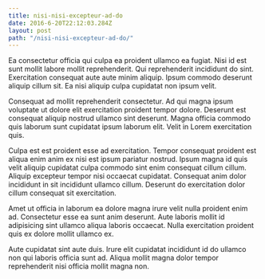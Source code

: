 ```yaml
---
title: nisi-nisi-excepteur-ad-do
date: 2016-6-20T22:12:03.284Z
layout: post
path: "/nisi-nisi-excepteur-ad-do/"
---
```


Ea consectetur officia qui culpa ea proident ullamco ea fugiat. Nisi id est sunt mollit labore mollit reprehenderit. Qui reprehenderit incididunt do sint. Exercitation consequat aute aute minim aliquip. Ipsum commodo deserunt aliquip cillum sit. Ea nisi aliquip culpa cupidatat non ipsum velit.

Consequat ad mollit reprehenderit consectetur. Ad qui magna ipsum voluptate ut dolore elit exercitation proident tempor dolore. Deserunt est consequat aliquip nostrud ullamco sint deserunt. Magna officia commodo quis laborum sunt cupidatat ipsum laborum elit. Velit in Lorem exercitation quis.

Culpa est est proident esse ad exercitation. Tempor consequat proident est aliqua enim anim ex nisi est ipsum pariatur nostrud. Ipsum magna id quis velit aliquip cupidatat culpa commodo sint enim consequat cillum cillum. Aliquip excepteur tempor nisi occaecat cupidatat. Consequat anim dolor incididunt in sit incididunt ullamco cillum. Deserunt do exercitation dolor cillum consequat sit exercitation.

Amet ut officia in laborum ea dolore magna irure velit nulla proident enim ad. Consectetur esse ea sunt anim deserunt. Aute laboris mollit id adipisicing sint ullamco aliqua laboris occaecat. Nulla exercitation proident quis ex dolore mollit ullamco ex.

Aute cupidatat sint aute duis. Irure elit cupidatat incididunt id do ullamco non qui laboris officia sunt ad. Aliqua mollit magna dolor tempor reprehenderit nisi officia mollit magna non.